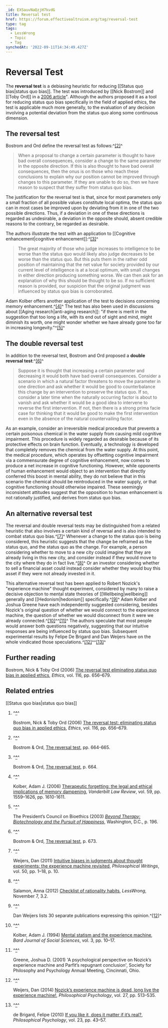 ```yaml
---
_id: EXSauvNaQzjH7kvdG
title: Reversal test
href: https://forum.effectivealtruism.org/tag/reversal-test
type: tag
tags:
  - LessWrong
  - Topic
  - Tag
synchedAt: '2022-09-11T14:34:49.427Z'
---
```


# Reversal Test

The **reversal test** is a debiasing heuristic for reducing [[Status quo bias|status quo bias]]. The test was introduced by [[Nick Bostrom]] and [[Toby Ord]] in a [2006 article](http://www.nickbostrom.com/ethics/statusquo.pdf)". Although the authors proposed it as a tool for reducing status quo bias specifically in the field of applied ethics, the test is applicable much more generally, to the evaluation of any decision involving a potential deviation from the status quo along some continuous dimension.

The reversal test
-----------------

Bostrom and Ord define the reversal test as follows:^[\[2\]](#fnecey4743k5)^

> When a proposal to change a certain parameter is thought to have bad overall consequences, consider a change to the same parameter in the opposite direction. If this is also thought to have bad overall consequences, then the onus is on those who reach these conclusions to explain why our position cannot be improved through changes to this parameter. If they are unable to do so, then we have reason to suspect that they suffer from status quo bias.

The justification for the reversal test is that, since for most parameters only a small fraction of all possible values constitute local optima, the status quo can in most cases be improved upon by deviating from it in one of the two possible directions. Thus, if a deviation in one of these directions is regarded as undesirable, a deviation in the opposite should, absent credible reasons to the contrary, be regarded as desirable.

The authors illustrate the test with an application to [[Cognitive enhancement|cognitive enhancement]]:^[\[3\]](#fnjpu2xxmg93h)^

> The great majority of those who judge increases to intelligence to be worse than the status quo would likely also judge decreases to be worse than the status quo. But this puts them in the rather odd position of maintaining that the net value for society provided by our current level of intelligence is at a local optimum, with small changes in either direction producing something worse. We can then ask for an explanation of why this should be thought to be so. If no sufficient reason is provided, our suspicion that the original judgment was influenced by status quo bias is corroborated.

Adam Kolber offers another application of the test to decisions concerning memory enhancement.^[\[4\]](#fnnidl4uhcneq)^ The test has also been used in discussions about [[Aging research|anti-aging research]]: "if there is merit in the suggestion that too long a life, with its end out of sight and mind, might diminish its worth, one might wonder whether we have already gone too far in increasing longevity."^[\[5\]](#fn8y969qqn66o)^

The double reversal test
------------------------

In addition to the reversal test, Bostrom and Ord proposed a **double reversal test**:^[\[6\]](#fngu53qi46lx4)^

> Suppose it is thought that increasing a certain parameter and decreasing it would both have bad overall consequences. Consider a scenario in which a natural factor threatens to move the parameter in one direction and ask whether it would be good to counterbalance this change by an intervention to preserve the status quo. If so, consider a later time when the naturally occurring factor is about to vanish and ask whether it would be a good idea to intervene to reverse the first intervention. If not, then there is a strong prima facie case for thinking that it would be good to make the first intervention even in the absence of the natural countervailing factor.

As an example, consider an irreversible medical procedure that prevents a certain poisonous chemical in the water supply from causing mild cognitive impairment. This procedure is widely regarded as desirable because of its protective effects on brain function. Eventually, a technology is developed that completely removes the chemical from the water supply. At this point, the medical procedure, which operates by offsetting cognitive impairment via a commensurate degree of cognitive enhancement, now comes to produce a net increase in cognitive functioning. However, while opponents of human enhancement would object to an intervention that directly conferred this boost in mental ability, they do not believe that in this scenario the chemical should be reintroduced in the water supply, or that cognitive functioning should otherwise impaired. These seemingly inconsistent attitudes suggest that the opposition to human enhancement is not rationally justified, and derives from status quo bias.

An alternative reversal test
----------------------------

The reversal and double reversal tests may be distinguished from a related heuristic that also involves a certain kind of reversal and is also intended to combat status quo bias.^[\[7\]](#fnro9qu4q4fqq)^ Whenever a change to the status quo is being considered, this heuristic suggests that the change be reframed as the status quo, and the status quo as the change. For example, a person considering whether to move to a new city could imagine that they are already living in this new city, and consider instead if they would move to the city where they do in fact live.^[\[8\]](#fncwozu5q7nfr)^ Or an investor considering whether to sell a financial asset could instead consider whether they would buy this asset if they were not already invested in it.

This alternative reversal test has been applied to Robert Nozick's "experience machine" thought experiment, considered by many to raise a decisive objection to mental state theories of [[Wellbeing|wellbeing]] generally and [[Hedonism|hedonism]] specifically.^[\[9\]](#fnxjx2zzoxrwf)^ Adam Kolber and Joshua Greene have each independently suggested considering, besides Nozick's original question of whether we would connect to the experience machine, the question of whether we would disconnect from it were we already connected.^[\[10\]](#fnqnxbzcrgcfs)^^[\[11\]](#fn3t16a4x2r7k)^ The authors speculate that most people would answer both questions negatively, suggesting that our intuitive responses are being influenced by status quo bias. Subsequent experimental results by Felipe De Brigard and Dan Weijers have on the whole vindicated those speculations.^[\[12\]](#fnu5w47irwnei)^^[\[13\]](#fnvcsq3oxegh)^

Further reading
---------------

Bostrom, Nick & Toby Ord (2006) [The reversal test eliminating status quo bias in applied ethics](http://doi.org/10.1086/505233), *Ethics*, vol. 116, pp. 656–679.

Related entries
---------------

[[Status quo bias|status quo bias]]

1. ^**[^](#fnref3y3j6wkjp39)**^


    Bostrom, Nick & Toby Ord (2006) [The reversal test: eliminating status quo bias in applied ethics](http://doi.org/10.1086/505233), *Ethics*, vol. 116, pp. 656–679.


2. ^**[^](#fnrefecey4743k5)**^


    Bostrom & Ord, [The reversal test](http://doi.org/10.1086/505233), pp. 664-665.


3. ^**[^](#fnrefjpu2xxmg93h)**^


    Bostrom & Ord, [The reversal test](http://doi.org/10.1086/505233), p. 664.


4. ^**[^](#fnrefnidl4uhcneq)**^


    Kolber, Adam J. (2006) [Therapeutic forgetting: the legal and ethical implications of memory dampening](https://scholarship.law.vanderbilt.edu/vlr/vol59/iss5/2), *Vanderbilt Law Review*, vol. 59, pp. 1559–1626, pp. 1610-1611.


5. ^**[^](#fnref8y969qqn66o)**^


    The President’s Council on Bioethics (2003) [*Beyond Therapy: Biotechnology and the Pursuit of Happiness*](https://biotech.law.lsu.edu/research/pbc/reports/beyondtherapy/beyond_therapy_final_report_pcbe.pdf), Washington, D.C., p. 196.


6. ^**[^](#fnrefgu53qi46lx4)**^


    Bostrom & Ord, [The reversal test](http://doi.org/10.1086/505233), p. 673.


7. ^**[^](#fnrefro9qu4q4fqq)**^


    Weijers, Dan (2011) [Intuitive biases in judgments about thought experiments: the experience machine revisited](https://philpapers.org/rec/WEIIBI), *Philosophical Writings*, vol. 50, pp. 1–18, p. 10.


8. ^**[^](#fnrefcwozu5q7nfr)**^


    Salamon, Anna (2012) [Checklist of rationality habits](https://www.lesswrong.com/posts/ttGbpJQ8shBi8hDhh/checklist-of-rationality-habits), *LessWrong*, November 7, 3.2.


9. ^**[^](#fnrefxjx2zzoxrwf)**^


    Dan Weijers lists 30 separate publications expressing this opinion.^[\[12\]](#fnu5w47irwnei)^


10. ^**[^](#fnrefqnxbzcrgcfs)**^


    Kolber, Adam J. (1994) [Mental statism and the experience machine](https://ssrn.com/abstract=1322059), *Bard Journal of Social Sciences*, vol. 3, pp. 10–17.


11. ^**[^](#fnref3t16a4x2r7k)**^


    Greene, Joshua D. (2001) 'A psychological perspective on Nozick’s experience machine and Parfit’s repugnant conclusion', Society for Philosophy and Psychology Annual Meeting, Cincinnati, Ohio.


12. ^**[^](#fnrefu5w47irwnei)**^


    Weijers, Dan (2014) [Nozick’s experience machine is dead, long live the experience machine!](http://doi.org/10.1080/09515089.2012.757889), *Philosophical Psychology*, vol. 27, pp. 513–535.


13. ^**[^](#fnrefvcsq3oxegh)**^


    de Brigard, Felipe (2010) [If you like it, does it matter if it’s real?](http://doi.org/10.1080/09515080903532290), *Philosophical Psychology*, vol. 23, pp. 43–57.
